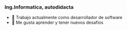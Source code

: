 ### Ing.Informatica, autodidacta


- 🔭 Trabajo actualmente como desarrollador de software
- 🌱 Me gusta aprender y tener nuevos desafíos

